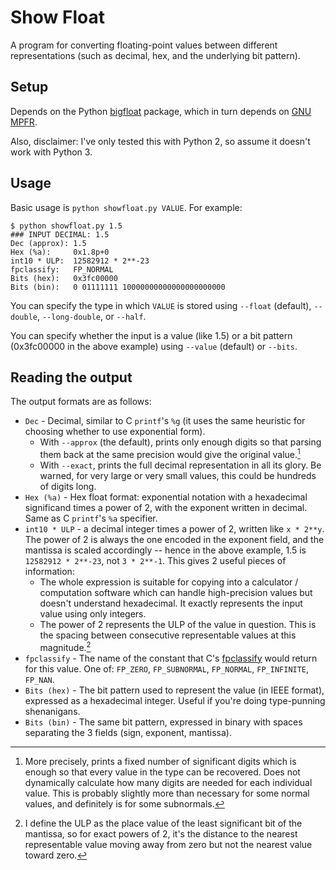 # Show Float

A program for converting floating-point values between different
representations (such as decimal, hex, and the underlying bit pattern).

## Setup

Depends on the Python [bigfloat](https://pypi.org/project/bigfloat/) package,
which in turn depends on [GNU MPFR](https://www.mpfr.org/).

Also, disclaimer: I've only tested this with Python 2, so assume it doesn't
work with Python 3.

## Usage

Basic usage is `python showfloat.py VALUE`. For example:

```
$ python showfloat.py 1.5
### INPUT DECIMAL: 1.5
Dec (approx): 1.5
Hex (%a):     0x1.8p+0
int10 * ULP:  12582912 * 2**-23
fpclassify:   FP_NORMAL
Bits (hex):   0x3fc00000
Bits (bin):   0 01111111 10000000000000000000000
```

You can specify the type in which `VALUE` is stored using `--float` (default),
`--double`, `--long-double`, or `--half`.

You can specify whether the input is a value (like 1.5) or a bit pattern
(0x3fc00000 in the above example) using `--value` (default) or `--bits`.

## Reading the output

The output formats are as follows:

*   `Dec` - Decimal, similar to C `printf`'s `%g` (it uses the same heuristic
    for choosing whether to use exponential form).
    *   With `--approx` (the default), prints only enough digits so that
        parsing them back at the same precision would give the original
        value.[^1]
    *   With `--exact`, prints the full decimal representation in all its
        glory. Be warned, for very large or very small values, this could be
        hundreds of digits long.
*   `Hex (%a)` - Hex float format: exponential notation with a hexadecimal
    significand times a power of 2, with the exponent written in decimal. Same
    as C `printf`'s `%a` specifier.
*   `int10 * ULP` - a decimal integer times a power of 2, written like
    `x * 2**y`. The power of 2 is always the one encoded in the exponent field,
    and the mantissa is scaled accordingly -- hence in the above example, 1.5
    is `12582912 * 2**-23`, not `3 * 2**-1`. This gives 2 useful pieces of
    information:
    *   The whole expression is suitable for copying into a calculator /
        computation software which can handle high-precision values but doesn't
        understand hexadecimal. It exactly represents the input value using
        only integers.
    *   The power of 2 represents the ULP of the value in question. This is the
        spacing between consecutive representable values at this magnitude.[^2]
*   `fpclassify` - The name of the constant that C's
    [fpclassify](https://linux.die.net/man/3/fpclassify) would return for this
    value. One of: `FP_ZERO`, `FP_SUBNORMAL`, `FP_NORMAL`, `FP_INFINITE`,
    `FP_NAN`.
*   `Bits (hex)` - The bit pattern used to represent the value (in IEEE
    format), expressed as a hexadecimal integer. Useful if you're doing
    type-punning shenanigans.
*   `Bits (bin)` - The same bit pattern, expressed in binary with spaces
    separating the 3 fields (sign, exponent, mantissa).

[^1]: More precisely, prints a fixed number of significant digits which is
enough so that every value in the type can be recovered. Does not dynamically
calculate how many digits are needed for each individual value.  This is
probably slightly more than necessary for some normal values, and definitely is
for some subnormals.

[^2]: I define the ULP as the place value of the least significant bit of the
mantissa, so for exact powers of 2, it's the distance to the nearest
representable value moving away from zero but not the nearest value toward
zero.
